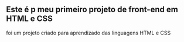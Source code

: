 ## Este é p meu primeiro projeto de front-end em HTML e CSS

foi um projeto criado para aprendizado das linguagens HTML e CSS
